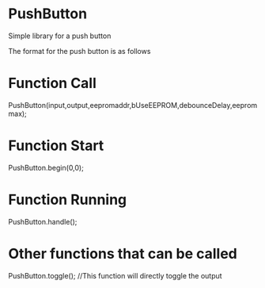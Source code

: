 # PushButton
Simple library for a push button

The format for the push button is as follows

# Function Call
PushButton(input,output,eepromaddr,bUseEEPROM,debounceDelay,eeprom max);

# Function Start
PushButton.begin(0,0);

# Function Running
PushButton.handle();

# Other functions that can be called
PushButton.toggle(); //This function will directly toggle the output
